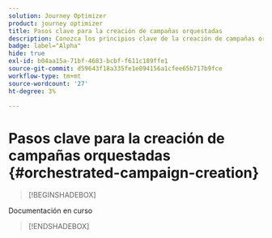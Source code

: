 ```yaml
---
solution: Journey Optimizer
product: journey optimizer
title: Pasos clave para la creación de campañas orquestadas
description: Conozca los principios clave de la creación de campañas organizadas con Adobe Journey Optimizer
badge: label="Alpha"
hide: true
exl-id: b04aa15a-71bf-4683-bcbf-f611c189ffe1
source-git-commit: d59643f18a335fe1e094156a1cfee65b717b9fce
workflow-type: tm+mt
source-wordcount: '27'
ht-degree: 3%

---
```



# Pasos clave para la creación de campañas orquestadas {#orchestrated-campaign-creation}

>[!BEGINSHADEBOX]

Documentación en curso

>[!ENDSHADEBOX]

